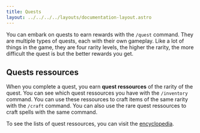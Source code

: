 ```yaml
---
title: Quests
layout: ../../../../layouts/documentation-layout.astro
---
```


You can embark on quests to earn rewards with the `/quest` command. They are multiple types of quests, each with their own gameplay. Like a lot of things in the game, they are four rarity levels, the higher the rarity, the more difficult the quest is but the better rewards you get.

## Quests ressources

When you complete a quest, you earn **quest ressources** of the rarity of the quest. You can see which quest ressources you have with the `/inventory` command. You can use these ressources to craft items of the same rarity with the `/craft` command. You can also use the rare quest ressources to craft spells with the same command.

To see the lists of quest ressources, you can visit the [encyclopedia](/en/encyclopedia/quest-ressources).
